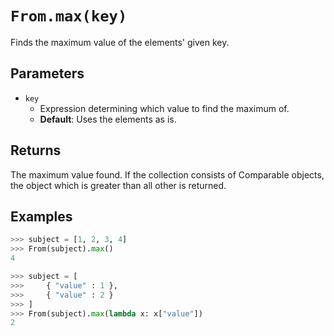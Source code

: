 `From.max(key)`
===============

Finds the maximum value of the elements' given key.

Parameters
----------

- `key`
    - Expression determining which value to find the maximum of.
    - __Default__: Uses the elements as is.

Returns
-------

The maximum value found. If the collection consists of Comparable objects, the object which is greater than all other is returned.

Examples
--------

```python
>>> subject = [1, 2, 3, 4]
>>> From(subject).max()
4

>>> subject = [
>>>     { "value" : 1 },
>>>     { "value" : 2 }
>>> ]
>>> From(subject).max(lambda x: x["value"])
2
```